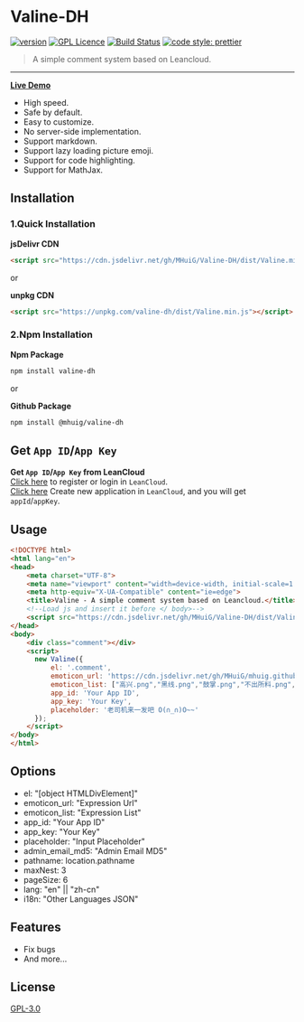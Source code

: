 # Valine-DH
[![version](https://img.shields.io/github/release/MHuiG/Valine-DH.svg?style=flat-square)](https://github.com/MHuiG/Valine/releases) [![GPL Licence](https://cdn.jsdelivr.net/gh/MHuiG/imgbed/github/gpl.svg)](https://opensource.org/licenses/GPL-3.0/) [![Build Status](https://travis-ci.com/MHuiG/Valine-DH.svg?branch=master)](https://travis-ci.com/MHuiG/Valine-DH) [![code style: prettier](https://img.shields.io/badge/code_style-prettier-ff69b4.svg?style=flat-square)](https://github.com/prettier/prettier)
> A simple comment system based on Leancloud.  
------------------------------
**[Live Demo](https://mhuig.github.io/Valine-DH/index.html)**

- High speed.
- Safe by default.
- Easy to customize.
- No server-side implementation.
- Support markdown.
- Support lazy loading picture emoji.
- Support for code highlighting.
- Support for MathJax.

## Installation

### **1.Quick Installation**

**jsDelivr CDN**
```html
<script src="https://cdn.jsdelivr.net/gh/MHuiG/Valine-DH/dist/Valine.min.js"></script>
```

or

**unpkg CDN**
```html
<script src="https://unpkg.com/valine-dh/dist/Valine.min.js"></script>
```

### **2.Npm Installation**
**Npm Package**
```bash
npm install valine-dh
```

or

**Github Package**
```bash
npm install @mhuig/valine-dh
```

## Get `App ID`/`App Key`
**Get `App ID`/`App Key` from LeanCloud**  
[Click here](https://leancloud.cn/dashboard/login.html#/signup) to register or login in `LeanCloud`.  
[Click here](https://leancloud.cn/dashboard/applist.html#/newapp) Create new application in `LeanCloud`, and you will get `appId`/`appKey`.

## Usage
```html
<!DOCTYPE html>
<html lang="en">
<head>
    <meta charset="UTF-8">
    <meta name="viewport" content="width=device-width, initial-scale=1.0">
    <meta http-equiv="X-UA-Compatible" content="ie=edge">
    <title>Valine - A simple comment system based on Leancloud.</title>
    <!--Load js and insert it before </ body>-->
    <script src="https://cdn.jsdelivr.net/gh/MHuiG/Valine-DH/dist/Valine.min.js"></script>
</head>
<body>
    <div class="comment"></div>
    <script>
      new Valine({
          el: '.comment',
          emoticon_url: 'https://cdn.jsdelivr.net/gh/MHuiG/mhuig.github.io/libs/valine/alu',
          emoticon_list: ["高兴.png","黑线.png","鼓掌.png","不出所料.png","亲亲.png","狂汗.png","献花.png","赞一个.png","击掌.png","脸红.png","得意.png","惊喜.png","想一想.png","蜡烛.png","装大款.png","观察.png","口水.png","吐.png","吐舌.png","吐血倒地.png","不说话.png","不高兴.png","中刀.png","中枪.png","呲牙.png","咽气.png","哭泣.png","喜极而泣.png","喷水.png","中指.png","喷血.png","坐等.png","害羞.png","小眼睛.png","尴尬.png","愤怒.png","扇耳光.png","投降.png","抠鼻.png","抽烟.png","无奈.png","无所谓.png","无语.png","暗地观察.png","期待.png","欢呼.png","汗.png","深思.png","献黄瓜.png","便便.png","内伤.png","皱眉.png","看不见.png","看热闹.png","瞅你.png","肿包.png","邪恶.png","锁眉.png","长草.png","阴暗.png"],
          app_id: 'Your App ID',
          app_key: 'Your Key',
          placeholder: '老司机来一发吧 O(∩_∩)O~~'
      });
    </script>
</body>
</html>
```
## Options

- el: "[object HTMLDivElement]"
- emoticon_url: "Expression Url"
- emoticon_list: "Expression List"
- app_id: "Your App ID"
- app_key: "Your Key"
- placeholder: "Input Placeholder"
- admin_email_md5: "Admin Email MD5"
- pathname: location.pathname
- maxNest: 3
- pageSize: 6
- lang: "en" || "zh-cn"
- i18n: "Other Languages JSON"

## Features
- Fix bugs
- And more...

## License

[GPL-3.0](https://github.com/MHuiG/Valine-DH/blob/master/LICENSE)
